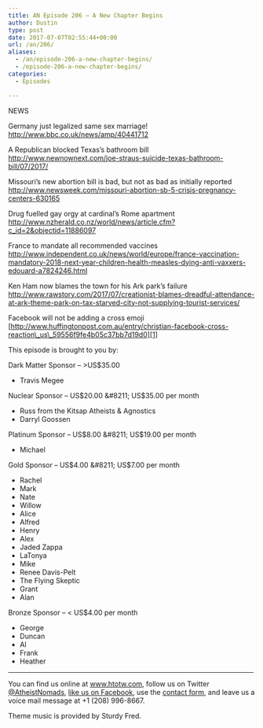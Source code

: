 ```yaml
---
title: AN Episode 206 – A New Chapter Begins
author: Dustin
type: post
date: 2017-07-07T02:55:44+00:00
url: /an/206/
aliases:
  - /an/episode-206-a-new-chapter-begins/
  - /episode-206-a-new-chapter-begins/
categories:
  - Episodes

---
```

<div id="buzzsprout-player-10552903"></div><script src="https://www.buzzsprout.com/1983601/10552903-episode-206-a-new-chapter-begins.js?container_id=buzzsprout-player-10552903&player=small" type="text/javascript" charset="utf-8"></script>
<!--more-->
NEWS

Germany just legalized same sex marriage!  
<http://www.bbc.co.uk/news/amp/40441712>

A Republican blocked Texas’s bathroom bill  
<http://www.newnownext.com/joe-straus-suicide-texas-bathroom-bill/07/2017/>

Missouri’s new abortion bill is bad, but not as bad as initially reported  
 <http://www.newsweek.com/missouri-abortion-sb-5-crisis-pregnancy-centers-630165>

Drug fuelled gay orgy at cardinal’s Rome apartment  
 <http://www.nzherald.co.nz/world/news/article.cfm?c_id=2&objectid=11886097>

France to mandate all recommended vaccines  
 <http://www.independent.co.uk/news/world/europe/france-vaccination-mandatory-2018-next-year-children-health-measles-dying-anti-vaxxers-edouard-a7824246.html>

Ken Ham now blames the town for his Ark park’s failure  
 <http://www.rawstory.com/2017/07/creationist-blames-dreadful-attendance-at-ark-theme-park-on-tax-starved-city-not-supplying-tourist-services/>

Facebook will not be adding a cross emoji  
 [http://www.huffingtonpost.com.au/entry/christian-facebook-cross-reaction\_us\_59556f9fe4b05c37bb7d19d0][1]

This episode is brought to you by:

Dark Matter Sponsor &#8211; >US$35.00  
* Travis Megee  

Nuclear Sponsor &#8211; US$20.00 &#8211; US$35.00 per month  
* Russ from the Kitsap Atheists & Agnostics  
* Darryl Goossen  

Platinum Sponsor &#8211; US$8.00 &#8211; US$19.00 per month  
* Michael  

Gold Sponsor &#8211; US$4.00 &#8211; US$7.00 per month  
* Rachel  
* Mark  
* Nate  
* Willow  
* Alice  
* Alfred  
* Henry  
* Alex  
* Jaded Zappa  
* LaTonya  
* Mike  
* Renee Davis-Pelt  
* The Flying Skeptic  
* Grant  
* Alan  

Bronze Sponsor &#8211; < US$4.00 per month  
* George  
* Duncan  
* Al  
* Frank  
* Heather

<hr width="500" />

You can find us online at <a href="https://www.htotw.com/" target="_blank" rel="noopener">www.htotw.com</a>, follow us on Twitter <a href="https://htotw.com/twitter" target="_blank" rel="noopener">@AtheistNomads</a>, <a href="https://htotw.com/facebook" target="_blank" rel="noopener">like us on Facebook</a>, use the [contact form](https://htotw.com/contact), and leave us a voice mail message at +1 (208) 996-8667.

Theme music is provided by Sturdy Fred.

 [1]: http://www.huffingtonpost.com.au/entry/christian-facebook-cross-reaction_us_59556f9fe4b05c37bb7d19d0
